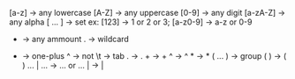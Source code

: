 [a-z] -> any lowercase
[A-Z] -> any uppercase
[0-9] -> any digit
[a-zA-Z] -> any alpha
[ ... ] -> set ex: [123] -> 1 or 2 or 3; [a-z0-9] -> a-z or 0-9
* -> any ammount
. -> wildcard
+ -> one-plus
^ -> not
\t -> tab
\. -> .
\+ -> +
\^ -> ^
\* -> *
( ... ) -> group
\( \) -> ( )
... | ... -> ... or ...
\| -> |


